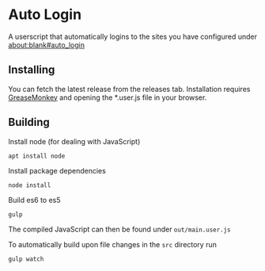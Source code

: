 # Auto Login
A userscript that automatically logins to the sites you have configured under [about:blank#auto_login](about:blank#auto_login)

## Installing

You can fetch the latest release from the releases tab.
Installation requires [GreaseMonkey](http://www.greasespot.net/) and opening the *.user.js file in your browser.

## Building

Install node (for dealing with JavaScript)
```
apt install node
```

Install package dependencies
```
node install
```

Build es6 to es5
```
gulp
```

The compiled JavaScript can then be found under `out/main.user.js`

To automatically build upon file changes in the `src` directory run
```
gulp watch
```
